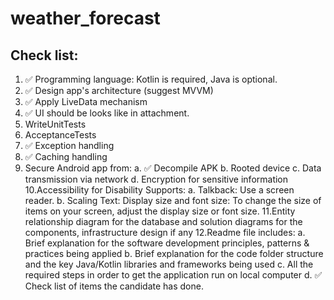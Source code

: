 # weather_forecast

## Check list:

1. ✅ Programming language: Kotlin is required, Java is optional. 
2. ✅ Design app's architecture (suggest MVVM)
3. ✅ Apply LiveData mechanism
4. ✅ UI should be looks like in attachment.
5. WriteUnitTests
6. AcceptanceTests
7. ✅ Exception handling
8. ✅ Caching handling
9. Secure Android app from:
a. ✅ Decompile APK
b. Rooted device
c. Data transmission via network
d. Encryption for sensitive information
10.Accessibility for Disability Supports:
a. Talkback: Use a screen reader.
b. Scaling Text: Display size and font size: To change the size of items on your screen, adjust the display size or font size.
11.Entity relationship diagram for the database and solution diagrams for the components, infrastructure design if any
12.Readme file includes:
a. Brief explanation for the software development principles, patterns & practices being applied
b. Brief explanation for the code folder structure and the key Java/Kotlin libraries and frameworks being used
c. All the required steps in order to get the application run on local computer
d. ✅ Check list of items the candidate has done.
